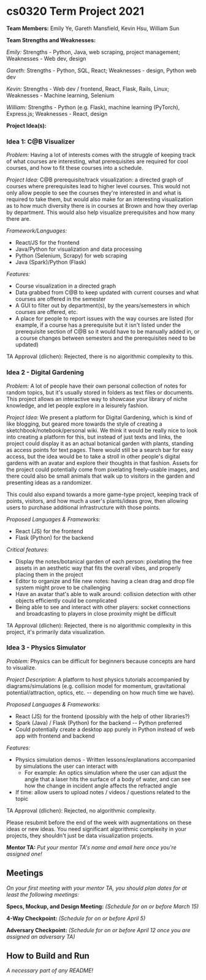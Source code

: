 # cs0320 Term Project 2021

**Team Members:** Emily Ye, Gareth Mansfield, Kevin Hsu, William Sun

**Team Strengths and Weaknesses:**

_Emily:_ Strengths - Python, Java, web scraping, project management; Weaknesses - Web dev, design

_Gareth:_ Strengths - Python, SQL, React; Weaknesses - design, Python web dev

_Kevin:_ Strengths - Web dev / frontend, React, Flask, Rails, Linux; Weaknesses - Machine learning, Selenium

_William:_ Strengths - Python (e.g. Flask), machine learning (PyTorch), Express.js; Weaknesses - React, design

**Project Idea(s):**
### Idea 1: C@B Visualizer
_Problem:_ Having a lot of interests comes with the struggle of keeping track of what courses are interesting, 
what prerequisites are required for cool courses, and how to fit these courses into a schedule.

_Project Idea:_ C@B prerequisite/track visualization: a directed graph of courses where prerequisites lead to 
higher level courses. This would not only allow people to see the courses they're interested in and what is 
required to take them, but would also make for an interesting visualization as to how much diversity there is in 
courses at Brown and how they overlap by department. This would also help visualize prerequisites and how many there are.

_Framework/Languages:_
* React/JS for the frontend
* Java/Python for visualization and data processing
* Python (Selenium, Scrapy) for web scraping
* Java (Spark)/Python (Flask)

_Features:_
* Course visualization in a directed graph
* Data grabbed from C@B to keep updated with current courses and what courses are offered in the semester
* A GUI to filter out by department(s), by the years/semesters in which courses are offered, etc.
* A place for people to report issues with the way courses are listed (for example, if a course has a prerequisite but it isn't listed under the prerequisite section of C@B so it would have to be manually added in, or a course changes between semesters and the prerequisites need to be updated)

TA Approval (dlichen): Rejected, there is no algorithmic complexity to this.

### Idea 2 - Digital Gardening
_Problem:_
A lot of people have their own personal collection of notes for random topics, but it's usually stored in folders as 
text files or documents. This project allows an interactive way to showcase your library of niche knowledge, and 
let people explore in a leisurely fashion.

_Project Idea:_
We present a platform for  Digital Gardening, which is kind of like blogging, but geared more towards the style of 
creating a sketchbook/notebook/personal wiki. We think it would be really nice to look into creating a platform for 
this, but instead of just texts and links, the project could display it as an actual botanical garden with plants, 
standing as access points for text pages. There would still be a search bar for easy access, but the idea would be to 
take a stroll in other people's digital gardens with an avatar and explore their thoughts in that fashion. 
Assets for the project could potentially come from pixelating freely-usable images, and there could also be 
small animals that walk up to visitors in the garden and presenting ideas as a randomizer.

This could also expand towards a more game-type project, keeping track of points, visitors, and how much a user's 
plants/ideas grow, then allowing users to purchase additional infrastructure with those points.

_Proposed Languages & Frameworks:_
* React (JS) for the frontend
* Flask (Python) for the backend

_Critical features:_
* Display the notes/botanical garden of each person: pixelating the free assets in an aesthetic way that fits the 
  overall vibes, and properly placing them in the project
* Editor to organize and file new notes: having a clean drag and drop file system might prove to be challenging
* Have an avatar that's able to walk around: collision detection with other objects efficiently could be complicated
* Being able to see and interact with other players: socket connections and broadcasting to players in close 
  proximity might be difficult

TA Approval (dlichen): Rejected, there is no algorithmic complexity in this project, it's primarily data visualization. 

### Idea 3 - Physics Simulator
_Problem:_ Physics can be difficult for beginners because concepts are hard to visualize.

_Project Description:_ A platform to host physics tutorials accompanied by diagrams/simulations (e.g. collision model 
for momentum, gravitational potential/attraction, optics, etc. -- depending on how much time we have).

_Proposed Languages & Frameworks:_
* React (JS) for the frontend (possibly with the help of other libraries?)
* Spark (Java) / Flask (Python) for the backend -- Python preferred
* Could potentially create a desktop app purely in Python instead of web app with frontend and backend

_Features:_
* Physics simulation demos - Written lessons/explanations accompanied by simulations the user can interact with
  * For example: An optics simulation where the user can adjust the angle that a laser hits the surface of a body of water, and can see how the change in incident angle affects the refracted angle
* If time: allow users to upload notes / videos / questions related to the topic

TA Approval (dlichen): Rejected, no algorithmic complexity.

Please resubmit before the end of the week with augmentations on these ideas or new ideas. You need significant algorithmic complexity in your projects, they shouldn't just be data visualization projects. 

**Mentor TA:** _Put your mentor TA's name and email here once you're assigned one!_

## Meetings
_On your first meeting with your mentor TA, you should plan dates for at least the following meetings:_

**Specs, Mockup, and Design Meeting:** _(Schedule for on or before March 15)_

**4-Way Checkpoint:** _(Schedule for on or before April 5)_

**Adversary Checkpoint:** _(Schedule for on or before April 12 once you are assigned an adversary TA)_

## How to Build and Run
_A necessary part of any README!_
